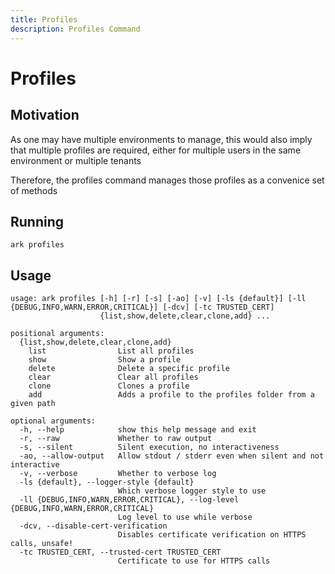 ```yaml
---
title: Profiles
description: Profiles Command
---
```


# Profiles

## Motivation
As one may have multiple environments to manage, this would also imply that multiple profiles are required, either for multiple users in the same environment or multiple tenants

Therefore, the profiles command manages those profiles as a convenice set of methods

## Running
```shell
ark profiles
```

## Usage
```shell
usage: ark profiles [-h] [-r] [-s] [-ao] [-v] [-ls {default}] [-ll {DEBUG,INFO,WARN,ERROR,CRITICAL}] [-dcv] [-tc TRUSTED_CERT]
                    {list,show,delete,clear,clone,add} ...

positional arguments:
  {list,show,delete,clear,clone,add}
    list                List all profiles
    show                Show a profile
    delete              Delete a specific profile
    clear               Clear all profiles
    clone               Clones a profile
    add                 Adds a profile to the profiles folder from a given path

optional arguments:
  -h, --help            show this help message and exit
  -r, --raw             Whether to raw output
  -s, --silent          Silent execution, no interactiveness
  -ao, --allow-output   Allow stdout / stderr even when silent and not interactive
  -v, --verbose         Whether to verbose log
  -ls {default}, --logger-style {default}
                        Which verbose logger style to use
  -ll {DEBUG,INFO,WARN,ERROR,CRITICAL}, --log-level {DEBUG,INFO,WARN,ERROR,CRITICAL}
                        Log level to use while verbose
  -dcv, --disable-cert-verification
                        Disables certificate verification on HTTPS calls, unsafe!
  -tc TRUSTED_CERT, --trusted-cert TRUSTED_CERT
                        Certificate to use for HTTPS calls
```